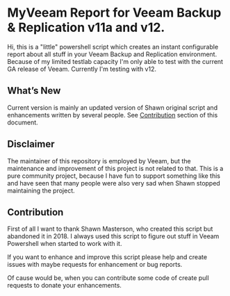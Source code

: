 
# MyVeeam Report for Veeam Backup & Replication v11a and v12.
Hi, this is a "little" powershell script which creates an instant configurable report about all stuff in your Veeam Backup and Replication environment. Because of my limited testlab capacity I'm only able to test with the current GA release of Veeam. Currently I'm testing with v12.
## What’s New
Current version is mainly an updated version of Shawn original script and enhancements written by several people. See [Contribution](#contribution) section of this document.
## Disclaimer
The maintainer of this repository is employed by Veeam, but the maintenance and improvement of this project is not related to that. This is a pure community project, because I have fun to support something like this and have seen that many people were also very sad when Shawn stopped maintaining the project.
## Contribution
First of all I want to thank Shawn Masterson, who created this script but abandoned it in 2018. I always used this script to figure out stuff in Veeam Powershell when started to work with it.

If you want to enhance and improve this script please help and create issues with maybe requests for enhancement or bug reports. 

Of cause would be, when you can contribute some code of create pull requests to donate your enhancements.
